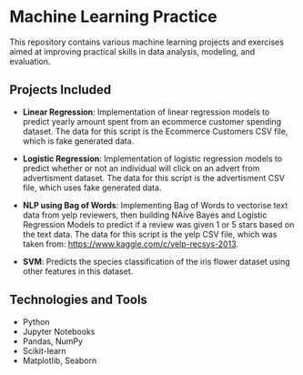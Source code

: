 # Machine Learning Practice

This repository contains various machine learning projects and exercises aimed at improving practical skills in data analysis, modeling, and evaluation.

## Projects Included

- **Linear Regression**: Implementation of linear regression models to predict yearly amount spent from an ecommerce customer spending dataset. The data for this script is the Ecommerce Customers CSV file, which is fake generated data.

- **Logistic Regression**: Implementation of logistic regression models to predict whether or not an individual will click on an advert from advertisment dataset. The data for this script is the advertisment CSV file, which uses fake generated data.

- **NLP using Bag of Words**: Implementing Bag of Words to vectorise text data from yelp reviewers, then building NAive Bayes and Logistic Regression Models to predict if a review was given 1 or 5 stars based on the text data. The data for this script is the yelp CSV file, which was taken from:  https://www.kaggle.com/c/yelp-recsys-2013.

- **SVM**: Predicts the species classification of the iris flower dataset using other features in this dataset.

## Technologies and Tools

- Python
- Jupyter Notebooks
- Pandas, NumPy
- Scikit-learn
- Matplotlib, Seaborn
